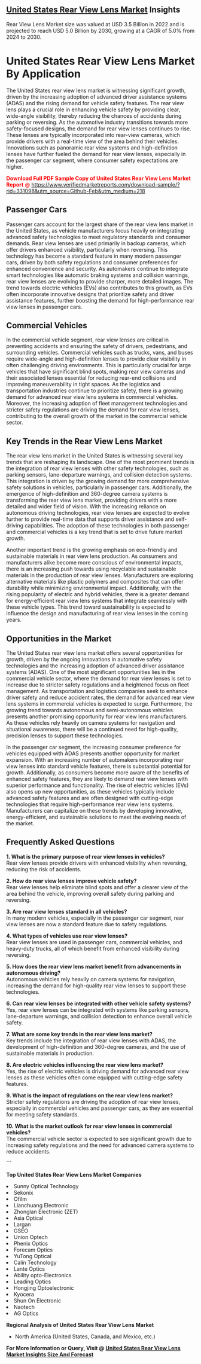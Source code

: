 <h2><a href="https://www.verifiedmarketreports.com/download-sample/?rid=331098&amp;utm_source=Github-Feb&amp;utm_medium=218" target="_blank">United States Rear View Lens Market</a> Insights</h2><p>Rear View Lens Market size was valued at USD 3.5 Billion in 2022 and is projected to reach USD 5.0 Billion by 2030, growing at a CAGR of 5.0% from 2024 to 2030.</p><p> <h1>United States Rear View Lens Market By Application</h1> <p>The United States rear view lens market is witnessing significant growth, driven by the increasing adoption of advanced driver assistance systems (ADAS) and the rising demand for vehicle safety features. The rear view lens plays a crucial role in enhancing vehicle safety by providing clear, wide-angle visibility, thereby reducing the chances of accidents during parking or reversing. As the automotive industry transitions towards more safety-focused designs, the demand for rear view lenses continues to rise. These lenses are typically incorporated into rear-view cameras, which provide drivers with a real-time view of the area behind their vehicles. Innovations such as panoramic rear view systems and high-definition lenses have further fueled the demand for rear view lenses, especially in the passenger car segment, where consumer safety expectations are higher. <p><span class=""><span style="color: #ff0000;"><strong>Download Full PDF Sample Copy of United States Rear View Lens Market Report</strong> @ </span><a href="https://www.verifiedmarketreports.com/download-sample/?rid=331098&amp;utm_source=Github-Feb&amp;utm_medium=218" target="_blank">https://www.verifiedmarketreports.com/download-sample/?rid=331098&amp;utm_source=Github-Feb&amp;utm_medium=218</a></span></p></p> <h2>Passenger Cars</h2> <p>Passenger cars account for the largest share of the rear view lens market in the United States, as vehicle manufacturers focus heavily on integrating advanced safety technologies to meet regulatory standards and consumer demands. Rear view lenses are used primarily in backup cameras, which offer drivers enhanced visibility, particularly when reversing. This technology has become a standard feature in many modern passenger cars, driven by both safety regulations and consumer preferences for enhanced convenience and security. As automakers continue to integrate smart technologies like automatic braking systems and collision warnings, rear view lenses are evolving to provide sharper, more detailed images. The trend towards electric vehicles (EVs) also contributes to this growth, as EVs often incorporate innovative designs that prioritize safety and driver assistance features, further boosting the demand for high-performance rear view lenses in passenger cars.</p> <h2>Commercial Vehicles</h2> <p>In the commercial vehicle segment, rear view lenses are critical in preventing accidents and ensuring the safety of drivers, pedestrians, and surrounding vehicles. Commercial vehicles such as trucks, vans, and buses require wide-angle and high-definition lenses to provide clear visibility in often challenging driving environments. This is particularly crucial for large vehicles that have significant blind spots, making rear view cameras and their associated lenses essential for reducing rear-end collisions and improving maneuverability in tight spaces. As the logistics and transportation industries continue to prioritize safety, there is a growing demand for advanced rear view lens systems in commercial vehicles. Moreover, the increasing adoption of fleet management technologies and stricter safety regulations are driving the demand for rear view lenses, contributing to the overall growth of the market in the commercial vehicle sector.</p> <h2>Key Trends in the Rear View Lens Market</h2> <p>The rear view lens market in the United States is witnessing several key trends that are reshaping its landscape. One of the most prominent trends is the integration of rear view lenses with other safety technologies, such as parking sensors, lane-departure warnings, and collision detection systems. This integration is driven by the growing demand for more comprehensive safety solutions in vehicles, particularly in passenger cars. Additionally, the emergence of high-definition and 360-degree camera systems is transforming the rear view lens market, providing drivers with a more detailed and wider field of vision. With the increasing reliance on autonomous driving technologies, rear view lenses are expected to evolve further to provide real-time data that supports driver assistance and self-driving capabilities. The adoption of these technologies in both passenger and commercial vehicles is a key trend that is set to drive future market growth.</p> <p>Another important trend is the growing emphasis on eco-friendly and sustainable materials in rear view lens production. As consumers and manufacturers alike become more conscious of environmental impacts, there is an increasing push towards using recyclable and sustainable materials in the production of rear view lenses. Manufacturers are exploring alternative materials like plastic polymers and composites that can offer durability while minimizing environmental impact. Additionally, with the rising popularity of electric and hybrid vehicles, there is a greater demand for energy-efficient rear view lens systems that integrate seamlessly with these vehicle types. This trend toward sustainability is expected to influence the design and manufacturing of rear view lenses in the coming years.</p> <h2>Opportunities in the Market</h2> <p>The United States rear view lens market offers several opportunities for growth, driven by the ongoing innovations in automotive safety technologies and the increasing adoption of advanced driver assistance systems (ADAS). One of the most significant opportunities lies in the commercial vehicle sector, where the demand for rear view lenses is set to increase due to stricter safety regulations and a heightened focus on fleet management. As transportation and logistics companies seek to enhance driver safety and reduce accident rates, the demand for advanced rear view lens systems in commercial vehicles is expected to surge. Furthermore, the growing trend towards autonomous and semi-autonomous vehicles presents another promising opportunity for rear view lens manufacturers. As these vehicles rely heavily on camera systems for navigation and situational awareness, there will be a continued need for high-quality, precision lenses to support these technologies.</p> <p>In the passenger car segment, the increasing consumer preference for vehicles equipped with ADAS presents another opportunity for market expansion. With an increasing number of automakers incorporating rear view lenses into standard vehicle features, there is substantial potential for growth. Additionally, as consumers become more aware of the benefits of enhanced safety features, they are likely to demand rear view lenses with superior performance and functionality. The rise of electric vehicles (EVs) also opens up new opportunities, as these vehicles typically include advanced safety features and are often designed with cutting-edge technologies that require high-performance rear view lens systems. Manufacturers can capitalize on these trends by developing innovative, energy-efficient, and sustainable solutions to meet the evolving needs of the market.</p> <h2>Frequently Asked Questions</h2> <p><strong>1. What is the primary purpose of rear view lenses in vehicles?</strong><br> Rear view lenses provide drivers with enhanced visibility when reversing, reducing the risk of accidents.</p> <p><strong>2. How do rear view lenses improve vehicle safety?</strong><br> Rear view lenses help eliminate blind spots and offer a clearer view of the area behind the vehicle, improving overall safety during parking and reversing.</p> <p><strong>3. Are rear view lenses standard in all vehicles?</strong><br> In many modern vehicles, especially in the passenger car segment, rear view lenses are now a standard feature due to safety regulations.</p> <p><strong>4. What types of vehicles use rear view lenses?</strong><br> Rear view lenses are used in passenger cars, commercial vehicles, and heavy-duty trucks, all of which benefit from enhanced visibility during reversing.</p> <p><strong>5. How does the rear view lens market benefit from advancements in autonomous driving?</strong><br> Autonomous vehicles rely heavily on camera systems for navigation, increasing the demand for high-quality rear view lenses to support these technologies.</p> <p><strong>6. Can rear view lenses be integrated with other vehicle safety systems?</strong><br> Yes, rear view lenses can be integrated with systems like parking sensors, lane-departure warnings, and collision detection to enhance overall vehicle safety.</p> <p><strong>7. What are some key trends in the rear view lens market?</strong><br> Key trends include the integration of rear view lenses with ADAS, the development of high-definition and 360-degree cameras, and the use of sustainable materials in production.</p> <p><strong>8. Are electric vehicles influencing the rear view lens market?</strong><br> Yes, the rise of electric vehicles is driving demand for advanced rear view lenses as these vehicles often come equipped with cutting-edge safety features.</p> <p><strong>9. What is the impact of regulations on the rear view lens market?</strong><br> Stricter safety regulations are driving the adoption of rear view lenses, especially in commercial vehicles and passenger cars, as they are essential for meeting safety standards.</p> <p><strong>10. What is the market outlook for rear view lenses in commercial vehicles?</strong><br> The commercial vehicle sector is expected to see significant growth due to increasing safety regulations and the need for advanced camera systems to reduce accidents.</p> ```</p><p><strong>Top United States Rear View Lens Market Companies</strong></p><div data-test-id=""><p><li>Sunny Optical Technology</li><li> Sekonix</li><li> Ofilm</li><li> Lianchuang Electronic</li><li> Zhonglan Electronic (ZET)</li><li> Asia Optical</li><li> Largan</li><li> GSEO</li><li> Union Optech</li><li> Phenix Optics</li><li> Forecam Optics</li><li> YuTong Optical</li><li> Calin Technology</li><li> Lante Optics</li><li> Ability opto-Electronics</li><li> Leading Optics</li><li> Hongjing Optoelectronic</li><li> Kyocera</li><li> Shun On Electronic</li><li> Naotech</li><li> AG Optics</li></p><div><strong>Regional Analysis of&nbsp;United States Rear View Lens Market</strong></div><ul><li dir="ltr"><p dir="ltr">North America&nbsp;(United States, Canada, and Mexico, etc.)</p></li></ul><p><strong>For More Information or Query, Visit @&nbsp;</strong><strong><a href="https://www.verifiedmarketreports.com/product/rear-view-lens-market/?utm_source=Github-Feb&amp;utm_medium=218" target="_blank">United States Rear View Lens Market Insights Size And Forecast</a></strong></p></div>

